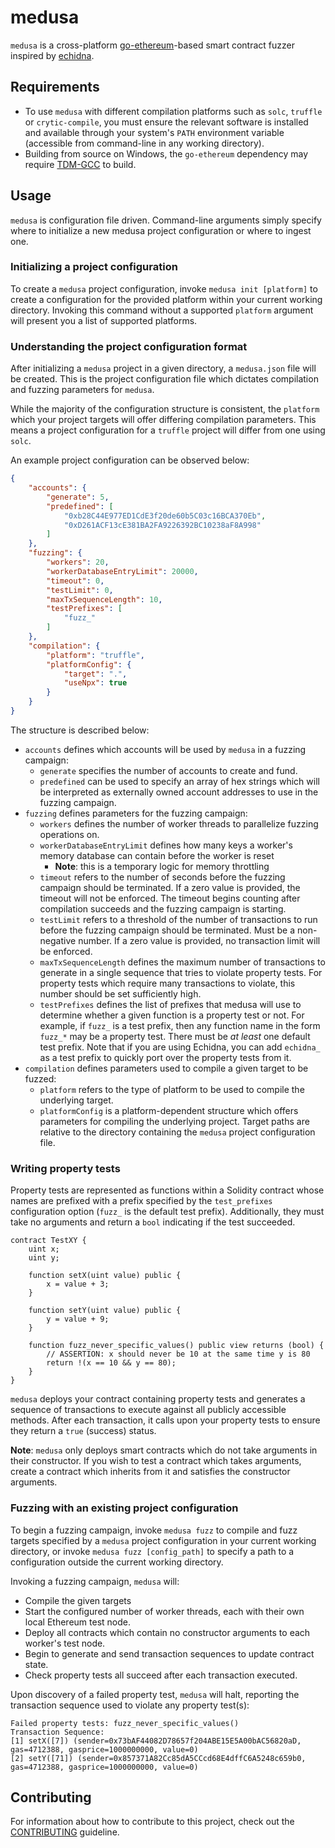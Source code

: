 # medusa
`medusa` is a cross-platform [go-ethereum](https://github.com/ethereum/go-ethereum/)-based smart contract fuzzer inspired by [echidna](https://github.com/crytic/echidna).

## Requirements
- To use `medusa` with different compilation platforms such as `solc`, `truffle` or `crytic-compile`, you must ensure the relevant software is installed and available through your system's `PATH` environment variable (accessible from command-line in any working directory). 
- Building from source on Windows, the `go-ethereum` dependency may require [TDM-GCC](https://stackoverflow.com/questions/43580131/exec-gcc-executable-file-not-found-in-path-when-trying-go-build) to build.

## Usage
`medusa` is configuration file driven. Command-line arguments simply specify where to initialize a new medusa project configuration or where to ingest one.

### Initializing a project configuration
To create a `medusa` project configuration, invoke `medusa init [platform]` to create a configuration for the provided platform within your current working directory. Invoking this command without a supported `platform` argument will present you a list of supported platforms.

### Understanding the project configuration format
After initializing a `medusa` project in a given directory, a `medusa.json` file will be created. This is the project configuration file which dictates compilation and fuzzing parameters for `medusa`.

While the majority of the configuration structure is consistent, the `platform` which your project targets will offer differing compilation parameters. This means a project configuration for a `truffle` project will differ from one using `solc`.

An example project configuration can be observed below:
```json
{
	"accounts": {
		"generate": 5,
		"predefined": [
			"0xb28C44E977ED1CdE3f20de60b5C03c16BCA370Eb",
			"0xD261ACF13cE381BA2FA9226392BC10238aF8A998"
		]
	},
	"fuzzing": {
		"workers": 20,
		"workerDatabaseEntryLimit": 20000,
		"timeout": 0,
		"testLimit": 0,
		"maxTxSequenceLength": 10,
		"testPrefixes": [
			"fuzz_"
		]
	},
	"compilation": {
		"platform": "truffle",
		"platformConfig": {
			"target": ".",
			"useNpx": true
		}
	}
}
```

The structure is described below:
- `accounts` defines which accounts will be used by `medusa` in a fuzzing campaign:
  - `generate` specifies the number of accounts to create and fund. 
  - `predefined` can be used to specify an array of hex strings which will be interpreted as externally owned account addresses to use in the fuzzing campaign.
- `fuzzing` defines parameters for the fuzzing campaign:
  - `workers` defines the number of worker threads to parallelize fuzzing operations on.
  - `workerDatabaseEntryLimit` defines how many keys a worker's memory database can contain before the worker is reset
    - **Note**: this is a temporary logic for memory throttling
  - `timeout` refers to the number of seconds before the fuzzing campaign should be terminated. If a zero value is provided, the timeout will not be enforced. The timeout begins counting after compilation succeeds and the fuzzing campaign is starting.
  - `testLimit` refers to a threshold of the number of transactions to run before the fuzzing campaign should be terminated. Must be a non-negative number. If a zero value is provided, no transaction limit will be enforced.
  - `maxTxSequenceLength` defines the maximum number of transactions to generate in a single sequence that tries to violate property tests. For property tests which require many transactions to violate, this number should be set sufficiently high.
  - `testPrefixes` defines the list of prefixes that medusa will use to determine whether a given function is a property test or not. For example, if `fuzz_` is a test prefix, then any function name in the form `fuzz_*` may be a property test. There must be _at least_ one default test prefix. Note that if you are using Echidna, you can add `echidna_` as a test prefix to quickly port over the property tests from it.
- `compilation` defines parameters used to compile a given target to be fuzzed:
  - `platform` refers to the type of platform to be used to compile the underlying target.
  - `platformConfig` is a platform-dependent structure which offers parameters for compiling the underlying project. Target paths are relative to the directory containing the `medusa` project configuration file.

### Writing property tests
Property tests are represented as functions within a Solidity contract whose names are prefixed with a prefix specified by the `test_prefixes` configuration option (`fuzz_` is the default test prefix). Additionally, they must take no arguments and return a `bool` indicating if the test succeeded.
```solidity
contract TestXY {
    uint x;
    uint y;

    function setX(uint value) public {
        x = value + 3;
    }

    function setY(uint value) public {
        y = value + 9;
    }

    function fuzz_never_specific_values() public view returns (bool) {
        // ASSERTION: x should never be 10 at the same time y is 80
        return !(x == 10 && y == 80);
    }
}
```
`medusa` deploys your contract containing property tests and generates a sequence of transactions to execute against all publicly accessible methods. After each transaction, it calls upon your property tests to ensure they return a `true` (success) status.

**Note**: `medusa` only deploys smart contracts which do not take arguments in their constructor. If you wish to test a contract which takes arguments, create a contract which inherits from it and satisfies the constructor arguments.


### Fuzzing with an existing project configuration
To begin a fuzzing campaign, invoke `medusa fuzz` to compile and fuzz targets specified by a `medusa` project configuration in your current working directory, or invoke `medusa fuzz [config_path]` to specify a path to a configuration outside the current working directory.

Invoking a fuzzing campaign, `medusa` will:
- Compile the given targets
- Start the configured number of worker threads, each with their own local Ethereum test node.
- Deploy all contracts which contain no constructor arguments to each worker's test node.
- Begin to generate and send transaction sequences to update contract state.
- Check property tests all succeed after each transaction executed.

Upon discovery of a failed property test, `medusa` will halt, reporting the transaction sequence used to violate any property test(s):
```
Failed property tests: fuzz_never_specific_values()
Transaction Sequence:
[1] setX([7]) (sender=0x73bAF44082D78657f204ABE15E5A00bAC56820aD, gas=4712388, gasprice=1000000000, value=0)
[2] setY([71]) (sender=0x857371A82Cc85dA5CCcd68E4dffC6A5248c659b0, gas=4712388, gasprice=1000000000, value=0)
```

## Contributing
For information about how to contribute to this project, check out the [CONTRIBUTING](./CONTRIBUTING.md) guideline.
